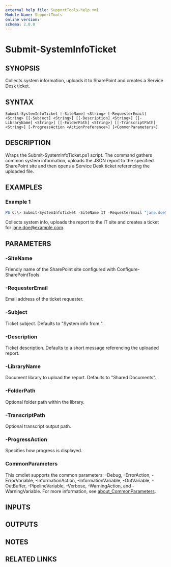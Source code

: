 ```yaml
---
external help file: SupportTools-help.xml
Module Name: SupportTools
online version:
schema: 2.0.0
---
```


# Submit-SystemInfoTicket

## SYNOPSIS
Collects system information, uploads it to SharePoint and creates a Service Desk ticket.

## SYNTAX

```
Submit-SystemInfoTicket [-SiteName] <String> [-RequesterEmail] <String> [[-Subject] <String>] [[-Description] <String>] [[-LibraryName] <String>] [[-FolderPath] <String>] [[-TranscriptPath] <String>] [-ProgressAction <ActionPreference>] [<CommonParameters>]
```

## DESCRIPTION
Wraps the Submit-SystemInfoTicket.ps1 script. The command gathers common system information, uploads the JSON report to the specified SharePoint site and then opens a Service Desk ticket referencing the uploaded file.

## EXAMPLES

### Example 1
```powershell
PS C:\> Submit-SystemInfoTicket -SiteName IT -RequesterEmail "jane.doe@example.com"
```
Collects system info, uploads the report to the IT site and creates a ticket for jane.doe@example.com.

## PARAMETERS

### -SiteName
Friendly name of the SharePoint site configured with Configure-SharePointTools.

### -RequesterEmail
Email address of the ticket requester.

### -Subject
Ticket subject. Defaults to "System info from <computername>".

### -Description
Ticket description. Defaults to a short message referencing the uploaded report.

### -LibraryName
Document library to upload the report. Defaults to "Shared Documents".

### -FolderPath
Optional folder path within the library.

### -TranscriptPath
Optional transcript output path.

### -ProgressAction
Specifies how progress is displayed.

### CommonParameters
This cmdlet supports the common parameters: -Debug, -ErrorAction, -ErrorVariable, -InformationAction, -InformationVariable, -OutVariable, -OutBuffer, -PipelineVariable, -Verbose, -WarningAction, and -WarningVariable. For more information, see [about_CommonParameters](http://go.microsoft.com/fwlink/?LinkID=113216).

## INPUTS

## OUTPUTS

## NOTES

## RELATED LINKS
